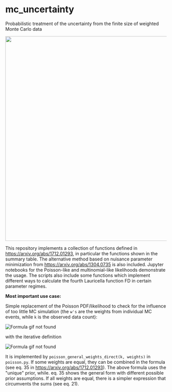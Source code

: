 # mc_uncertainty


Probabilistic treatment of the uncertainty from the finite size of weighted Monte Carlo data

<img src="https://github.com/thoglu/mc_uncertainty/raw/master/img/2sec_small.gif" width="640">

This repository implements a collection of functions defined in https://arxiv.org/abs/1712.01293, in particular the functions
shown in the summary table. The alternative method based on nuisance parameter minimization from https://arxiv.org/abs/1304.0735 is also included. Jupyter notebooks for the Poisson-like and multinomial-like likelihoods demonstrate the usage. The scripts also include some functions which implement different ways to calculate the fourth Lauricella function FD in certain parameter regimes.

**Most important use case:**

Simple replacement of the Poisson PDF/likelihood to check for the influence of too little MC simulation (the `w's` are the weights from individual MC events, while `k` is the observed data count):

![Formula gif not found](https://github.com/thoglu/mc_uncertainty/raw/master/img/finite_poisson.gif)

with the iterative definition

![Formula gif not found](https://github.com/thoglu/mc_uncertainty/raw/master/img/iterative_sum_expl.gif)

It is implemented by `poisson_general_weights_direct(k, weights)` in `poisson.py`.
If some weights are equal, they can be combined in the formula (see eq. 35 in https://arxiv.org/abs/1712.01293). The above formula uses the "unique" prior, while. eq. 35 shows the general form with different possible prior assumptions. If all weights are equal, there
is a simpler expression that circumvents the sums (see eq. 21).

